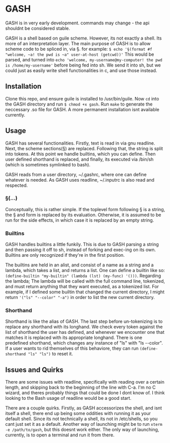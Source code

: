 # GASH

GASH is in very early development. commands may change - the api shouldnt be considered stable.

GASH is a shell based on guile scheme. However, its not exactly a shell. Its more of an interpretation layer. The main purpose of GASH is to allow scheme code to be spliced in, via §. for example: `$ echo '§(format #f "welcome, ~a! the pwd is ~a" user-at-host (getcwd))'` This would be parsed, and turned into `echo 'welcome, my-username@my-computer! the pwd is /home/my-username'` before being fed into sh. We send it into sh, but we could just as easily write shell functionalities in c, and use those instead.

## Installation

Clone this repo, and ensure guile is installed to /usr/bin/guile. Now `cd` into the GASH directory and run `$ chmod +x gash`. Run `make` to generate the neccessary .so file for GASH. A more permanent installation isnt available currently.

## Usage

GASH has several functionalities. Firstly, text is read in via gnu readline. Next, the scheme sections(§) are replaced. Following that, the string is split into tokens. At this point we handle builtins, which you can define. Then user defined shorthand is replaced, and finally, its executed via /bin/sh (which is sometimes symlinked to bash).

GASH reads from a user directory, ~/.gashrc, where one can define whatever is needed. As GASH uses readline, ~/.inputrc is also read and respected. 

### §(...)

Conceptually, this is rather simple. If the toplevel form following § is a string, the § and form is replaced by its evaluation. Otherwise, it is assumed to be run for the side effects, in which case it is replaced by an empty string.

### Builtins

GASH handles builtins a little funkily. This is due to GASH parsing a string and then passing it off to sh, instead of forking and exec-ing on its own. Builtins are only recognized if they're in the first position.

The builtins are held in an alist, and consist of a name as a string and a lambda, which takes a list, and returns a list.
One can define a builtin like so: `(define-builtin "my-builtin" (lambda (lst) (my-func) '()))`.
Regarding the lambda; The lambda will be called with the full command line, tokenized, and must return anything that they want executed, as a tokenized list. For example, if I defined some builtin that changed the current directory, I might return `'("ls" "--color" "-a")` in order to list the new current directory.

### Shorthand

Shorthand is like the alias of GASH. The last step before un-tokenizing is to replace any shorthand with its longhand. We check every token against the list of shorthand the user has defined, and whenever we encounter one that matches it is replaced with its appropriate longhand. There is one predefined shorthand, which changes any instance of "ls" with "ls --color". If a user wants to rid themselves of this behaviore, they can run `(define-shorthand "ls" "ls")` to reset it.

## Issues and Quirks

There are some issues with readline, specifically with reading over a certain length, and skipping back to the beginning of the line with C-a. I'm no C wizard, and theres probably things that could be done I dont know of. I think looking to the Bash usage of readline would be a good start.

There are a couple quirks. Firstly, as GASH accessorizes the shell, and isnt itself a shell, there end up being some oddities with running it as your default shell. Since its not technically a shell, its not in /etc/shells, so you cant just set it as a default. Another way of launching might be to run `xterm -e /path/to/gash`, but this doesnt work either. The only way of launching, currently, is to open a terminal and run it from there. 